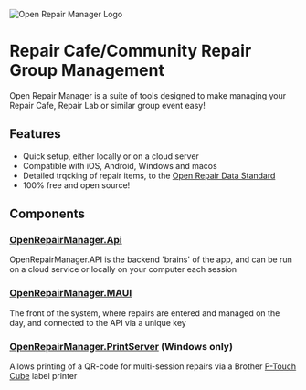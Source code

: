 ![Open Repair Manager Logo](https://i.ibb.co/99Qyb1sc/image.png)

# Repair Cafe/Community Repair Group Management

Open Repair Manager is a suite of tools designed to make managing your Repair Cafe, Repair Lab or similar group event easy!

## Features

- Quick setup, either locally or on a cloud server
- Compatible with iOS, Android, Windows and macos
- Detailed trqcking of repair items, to the [Open Repair Data Standard](https://openrepair.org/open-data/open-standard/)
- 100% free and open source!


## Components

### [OpenRepairManager.Api](https://github.com/Open-Repair-Manager/OpenRepairManager.Api)
OpenRepairManager.API is the backend 'brains' of the app, and can be run on a cloud service or locally on your computer each session

### [OpenRepairManager.MAUI](https://github.com/Open-Repair-Manager/OpenRepairManager.MAUI)
The front of the system, where repairs are entered and managed on the day, and connected to the API via a unique key

### [OpenRepairManager.PrintServer](https://github.com/Open-Repair-Manager/OpenRepairManager.PrintServer) (Windows only)
Allows printing of a QR-code for multi-session repairs via a Brother [P-Touch Cube](https://www.brother.com.au/en/labellers/all-labellers/pt-p710bt) label printer
